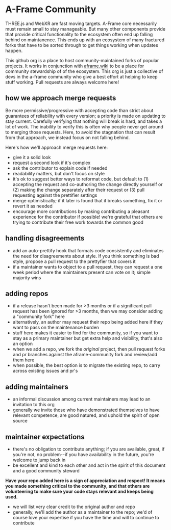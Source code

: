 # A-Frame Community

THREE.js and WebXR are fast moving targets. A-Frame core necessarily must remain small to stay manageable. But many other components provide that provide critical functionality to the ecosystem often end up falling behind on maintanence. This ends up with an ecosystem of many fractured forks that have to be sorted through to get things working when updates happen.

This github org is a place to host community-maintained forks of popular projects. It works in conjunction with [aframe.wiki](http://aframe.wiki) to be a place for community stewardship of of the ecosystem. This org is just a collective of devs in the a-frame community who give a best effort at helping to keep stuff working. Pull requests are always welcome here!

## how we approach merge requests
Be more permissive/progressive with accepting code than strict about guarantees of reliability with every version; a priority is made on updating to stay current. Carefully verifying that nothing will break is hard, and takes a lot of work. The inability to verify this is often why people never get around to merging those requests. Here, to avoid the stagnation that can result from that approach, we instead focus on not falling behind.

Here's how we'll approach merge requests here:

- give it a solid look
- request a second look if it's complex
- ask the contributor to explain code if needed
- readability matters, but don't focus on style
- it's ok to suggest better ways to reformat code, but default to (1) accepting the request and co-authoring the change directly yourself or (2) making the change separately after their request or (3) pull requesting against the prettifier settings
- merge optimistically; if it later is found that it breaks something, fix it or revert it as needed
- encourage more contributions by making contributing a pleasant experience for the contributor if possible! we're grateful that others are trying to contribute their free work towards the common good

## handling disagreements
- add an auto-prettify hook that formats code consistently and eliminates the need for disagreements about style. If you think something is bad style, propose a pull request to the prettyfier that covers it
- if a maintainer wants to object to a pull request, they can request a one week period where the maintainers present can vote on it; simple majority wins

## adding repos
- if a release hasn't been made for >3 months or if a significant pull request has been ignored for >3 months, then we may consider adding a "community fork" here
- alternatively, an author may request their repo being added here if they want to pass on the maintenance burden
- stuff here makes it easier to find for the community, so if you want to stay as a primary maintainer but get extra help and visibility, that's also an option
- when we add a repo, we fork the _original_ project, then pull request forks and pr branches against the aframe-community fork and review/add them here
- when possible, the best option is to migrate the existing repo, to carry across existing issues and pr's

## adding maintainers
- an informal discussion among current maintainers may lead to an invitation to this org
- generally we invite those who have demonstrated themselves to have relevant competence, are good natured, and uphold the spirit of open source

## maintainer expectations
- there's no obligation to contribute anything; if you are available, great, if you're not, no problem--if you have availability in the future, you're welcome to jump back in
- be excellent and kind to each other and act in the spirit of this document and a good community steward

**Have your repo added here is a sign of appreciation and respect! It means you made something critical to the community, and that others are volunteering to make sure your code stays relevant and keeps being used.**
- we will list very clear credit to the original author and repo
- generally, we'll add the author as a maintainer to the repo; we'd of course love your expertise if you have the time and will to continue to contribute
